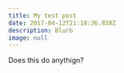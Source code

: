 ```yaml
---
title: My test post
date: 2017-04-12T21:18:36.838Z
description: Blurb
image: null
---
```

Does this do anythign?
